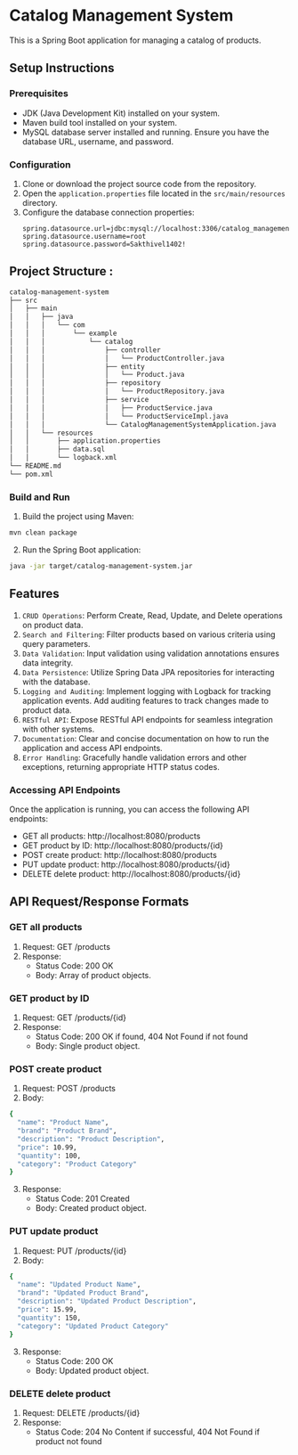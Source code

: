 
# Catalog Management System

This is a Spring Boot application for managing a catalog of products.

## Setup Instructions

### Prerequisites

- JDK (Java Development Kit) installed on your system.
- Maven build tool installed on your system.
- MySQL database server installed and running. Ensure you have the database URL, username, and password.

### Configuration

1. Clone or download the project source code from the repository.
2. Open the `application.properties` file located in the `src/main/resources` directory.
3. Configure the database connection properties:
   ```properties
   spring.datasource.url=jdbc:mysql://localhost:3306/catalog_management_system
   spring.datasource.username=root
   spring.datasource.password=Sakthivel1402!
   ```


## Project Structure : 

```bash 
catalog-management-system
├── src
│   ├── main
│   │   ├── java
│   │   │   └── com
│   │   │       └── example
│   │   │           └── catalog
│   │   │               ├── controller
│   │   │               │   └── ProductController.java
│   │   │               ├── entity
│   │   │               │   └── Product.java
│   │   │               ├── repository
│   │   │               │   └── ProductRepository.java
│   │   │               ├── service
│   │   │               │   ├── ProductService.java
│   │   │               │   └── ProductServiceImpl.java
│   │   │               └── CatalogManagementSystemApplication.java
│   │   └── resources
│   │       ├── application.properties
│   │       ├── data.sql
│   │       └── logback.xml
└── README.md
└── pom.xml

```





### Build and Run

1. Build the project using Maven:

```bash
mvn clean package
```
2. Run the Spring Boot application:
```bash
java -jar target/catalog-management-system.jar
```


## Features
1. `CRUD Operations`: Perform Create, Read, Update, and Delete operations on product data.
2. `Search and Filtering`: Filter products based on various criteria using query parameters.
3. `Data Validation`: Input validation using validation annotations ensures data integrity.
4. `Data Persistence`: Utilize Spring Data JPA repositories for interacting with the database.
5. `Logging and Auditing`: Implement logging with Logback for tracking application events. Add auditing features to track changes made to product data.
6. `RESTful API`: Expose RESTful API endpoints for seamless integration with other systems.
7. `Documentation`: Clear and concise documentation on how to run the application and access API endpoints.
8. `Error Handling`: Gracefully handle validation errors and other exceptions, returning appropriate HTTP status codes.


### Accessing API Endpoints

Once the application is running, you can access the following API endpoints:

* GET all products: http://localhost:8080/products
* GET product by ID: http://localhost:8080/products/{id}
* POST create product: http://localhost:8080/products
* PUT update product: http://localhost:8080/products/{id}
* DELETE delete product: http://localhost:8080/products/{id}

## API Request/Response Formats

### GET all products
1. Request: GET /products
2. Response:
    * Status Code: 200 OK
    * Body: Array of product objects.

### GET product by ID
1. Request: GET /products/{id}
2. Response:
    * Status Code: 200 OK if found, 404 Not Found if not found
    * Body: Single product object.


### POST create product
1. Request: POST /products
2. Body:
```bash
{
  "name": "Product Name",
  "brand": "Product Brand",
  "description": "Product Description",
  "price": 10.99,
  "quantity": 100,
  "category": "Product Category"
}
```
3. Response:
    * Status Code: 201 Created
    * Body: Created product object.

### PUT update product
1. Request: PUT /products/{id}
2. Body:
```bash
{
  "name": "Updated Product Name",
  "brand": "Updated Product Brand",
  "description": "Updated Product Description",
  "price": 15.99,
  "quantity": 150,
  "category": "Updated Product Category"
}
```
3. Response:
    * Status Code: 200 OK
    * Body: Updated product object.


### DELETE delete product
1. Request: DELETE /products/{id}
2. Response:
    * Status Code: 204 No Content if successful, 404 Not Found if product not found